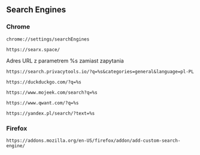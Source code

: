 ## Search Engines

### Chrome

```
chrome://settings/searchEngines
```
```
https://searx.space/
```

Adres URL z parametrem %s zamiast zapytania

```
https://search.privacytools.io/?q=%s&categories=general&language=pl-PL
```
```
https://duckduckgo.com/?q=%s
```
```
https://www.mojeek.com/search?q=%s
```
```
https://www.qwant.com/?q=%s
```
```
https://yandex.pl/search/?text=%s
```

### Firefox

```
https://addons.mozilla.org/en-US/firefox/addon/add-custom-search-engine/
```
